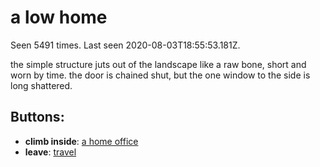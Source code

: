# a low home

Seen 5491 times. Last seen 2020-08-03T18:55:53.181Z.

the simple structure juts out of the landscape like a raw bone, short and worn by time. the door is chained shut, but the one window to the side is long shattered.

## Buttons:

- **climb inside**: [a home office](a-home-office-hbfou6.md)
- **leave**: [travel](travel-travel.md)